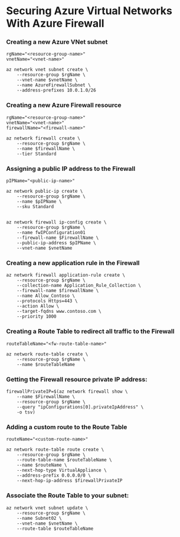 # Securing Azure Virtual Networks With Azure Firewall


### Creating a new Azure VNet subnet
```
rgName="<resource-group-name>"
vnetName="<vnet-name>"

az network vnet subnet create \
    --resource-group $rgName \
    --vnet-name $vnetName \
    --name AzureFirewallSubnet \
    --address-prefixes 10.0.1.0/26
```

### Creating a new Azure Firewall resource
```
rgName="<resource-group-name>"
vnetName="<vnet-name>"
firewallName="<firewall-name>"

az network firewall create \
    --resource-group $rgName \
    --name $firewallName \
    --tier Standard 
```

### Assigning a public IP address to the Firewall
```
pIPName="<public-ip-name>"

az network public-ip create \
    --resource-group $rgName \ 
    --name $pIPName \
    --sku Standard


az network firewall ip-config create \
    --resource-group $rgName \ 
    --name fwIPConfiguration01
    --firewall-name $FirewallName \
    --public-ip-address $pIPName \
    --vnet-name $vnetName
```

### Creating a new application rule in the Firewall
```
az network firewall application-rule create \
    --resource-group $rgName \
    --collection-name Application_Rule_Collection \
    --firewall-name $firewallName \
    --name Allow_Contoso \
    --protocols Https=443 \
    --action Allow \
    --target-fqdns www.contoso.com \
    --priority 1000  
```

### Creating a Route Table to redirect all traffic to the Firewall
```
routeTableName="<fw-route-table-name>"

az network route-table create \
    --resource-group $rgName \
    --name $routeTableName
```

### Getting the Firewall resource private IP address:
```
firewallPrivateIP=$(az network firewall show \
    --name $FirewallName \
    --resource-group $rgName \
    --query "ipConfigurations[0].privateIpAddress" \
    -o tsv)
```

### Adding a custom route to the Route Table
```
routeName="<custom-route-name>"

az network route-table route create \
    --resource-group $rgName \
    --route-table-name $routeTableName \
    --name $routeName \
    --next-hop-type VirtualAppliance \
    --address-prefix 0.0.0.0/0 \
    --next-hop-ip-address $firewallPrivateIP
```

### Associate the Route Table to your subnet:
```
az network vnet subnet update \
    --resource-group $rgName \
    --name Subnet02 \
    --vnet-name $vnetName \
    --route-table $routeTableName
```